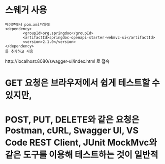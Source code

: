 # 스웨거 사용
    메이븐에서 pom.xml파일에 	
    <dependency>
			<groupId>org.springdoc</groupId>
			<artifactId>springdoc-openapi-starter-webmvc-ui</artifactId>
			<version>2.1.0</version>
	</dependency>
    를 추가하고 사용

   http://localhost:8080/swagger-ui/index.html 로 접속

   
# GET 요청은 브라우저에서 쉽게 테스트할 수 있지만,
# POST, PUT, DELETE와 같은 요청은 Postman, cURL, Swagger UI, VS Code REST Client, JUnit MockMvc와 같은 도구를 이용해 테스트하는 것이 일반적

   